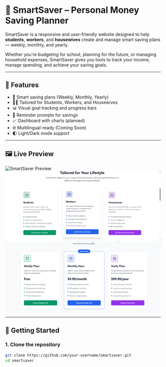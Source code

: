 # 🐷 SmartSaver – Personal Money Saving Planner

SmartSaver is a responsive and user-friendly website designed to help **students**, **workers**, and **housewives** create and manage smart saving plans — weekly, monthly, and yearly.

Whether you're budgeting for school, planning for the future, or managing household expenses, SmartSaver gives you tools to track your income, manage spending, and achieve your saving goals.

---

## 🌟 Features

- 🧠 Smart saving plans (Weekly, Monthly, Yearly)
- 👩‍🎓 Tailored for Students, Workers, and Housewives
- 📊 Visual goal tracking and progress bars
- 🔔 Reminder prompts for savings
- 📈 Dashboard with charts (planned)
- 🌐 Multilingual-ready (Coming Soon)
- 🌓 Light/Dark mode support

---

## 🖼️ Live Preview

![SmartSaver Preview](.Smart1.png)
![SmartSaver Preview](./smart2.png)
![SmartSaver Preview](./smart3.png)

---

## 🚀 Getting Started

### 1. Clone the repository

```bash
git clone https://github.com/your-username/smartsaver.git
cd smartsaver
